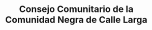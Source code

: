 ---
title: Consejo Comunitario de la Comunidad Negra de Calle Larga
nombre_comunidad: Consejo Comunitario de la Comunidad Negra de Calle Larga
municipio: Buenaventura
departamento: Valle del Cauca
descripcion: >-
  El consejo comunitario Calle Larga ubicado en el municipio de Buenaventura
  Distrito Especial, Industrial, Portuario, Biodiverso y Ecoturístico, está
  compuesto por familias de tipo nuclear, su mayor población se conforma por
  jóvenes, seguido de niños y niñas. 

  La  práctica religiosa en su mayoria se congrega en la iglesia Templo de
  Belén"
num_personas: 380
num_familias: 140
min_distancia_casco_urbano: 8
km_distancia_casco_urbano: 11
vias_acceso: A 11 km de la cabecera municipal, al lado del aeropuerto Gerardo Tovar López.
infraestructura_comunitaria:
  - |-
    *Sede de junta de acción Comunal
    *Escuela primaria "
notas_infraestructura_comunitaria: null
liderazgo_comunidad:
  - |-
    * Tienen consejo comunitario activo.
    * Grupo ecológico “agua vida” de la CVC."
inclusion_diversidad_genero: 'Población afrodescendientes con un grupo mayoritario de mujeres '
comentarios_conectividad: null
punto_SOLE: Caseta Comunal Consejo Comunitario
comentarios_punto_SOLE:
  - https://padlet.com/callelargacomunidad/sole-calle-larga-q39fq5dwbksasfwu
ppales_actividades_economicas_vocacion_productiva:
  - '* Comunidad agrícola'
  - ' pan coger'
  - ' chontaduro'
  - |2
     plátano y papachina
comentarios_ppales_actividades_economicas_vocacion_productiva: null
comunidad_sostenible_uso_suelo: '* Zona de reserva forestal'
org_con_proyeccion: []
servicios_publicos_comunidades_focalizadas:
  - |-
    * Energía Epsa
    * No cuenta con alcantarillado. En algunos casos hacen uso de pozo séptico.
    * Hay acueducto en algunas zonas y  se restringe a unos horarios.
comunidades_focalizadas_educacion_infraestructura_educativa:
  - Tiene sede de escuela primaria hasta quinto grado.
comunidades_focalizadas_practicas_organizativas: []
conectividad_minima: Bueno
iniciativas_priorizadas:
  - ASODEMUCAM (de mujeres
  - ' es para transformación papa china'
  - ' tienen secadora'
  - ' 2 hornos'
  - ' asociadas con el SENA)'
  - ' 21 mujeres 1 hombre'
  - ' no tienen invima'
org_focalizada: []
riesgo: null
otros_programas_USAID: []
alianzas_colaboradores: []
posibilidad_iniciativas_conjuntas_aliados_2: []
actividades_ocio:
  - |-
    La comunidad conmemora la fiestas de la comunidad afrodescendiente.
    La fiestas como la Virgen del Carmen
    Eventos deportivos de fútbol 
    Celebración arrullos 
medios_comunicacion_narrativas_locales: []
num_visitas_realizadas: null
num_diagnosticos_rurales_participativos_realizados: null
infraestructura_salud_atencion_psicosocial:
  - |-
    *No tiene puesto de Salud
    * la escuela no cuenta con profesional en Psicología.
notas_infraestructura_salud_atencion_psicosocial: null
num_visitas_predio: null
url: /reportes/consejo-comunitario-de-la-comunidad-negra-de-calle-larga
layout: comunidad
download_file: /reportes/consejo-comunitario-de-la-comunidad-negra-de-calle-larga.pdf

---